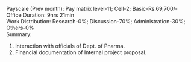 Payscale (Prev month): Pay matrix level-11; Cell-2; Basic-Rs.69,700/-\
Office Duration: 9hrs 21min\
Work Distribution: Research-0%; Discussion-70%; Administration-30%; Others-0%\
Summary:
1. Interaction with officials of Dept. of Pharma.
2. Financial documentation of Internal project proposal.
